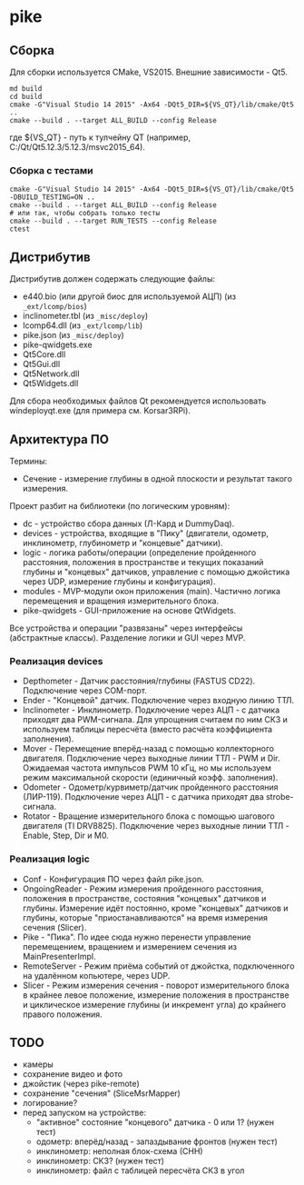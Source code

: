 # pike

## Сборка

Для сборки используется CMake, VS2015. Внешние зависимости - Qt5.

```
md build
cd build
cmake -G"Visual Studio 14 2015" -Ax64 -DQt5_DIR=${VS_QT}/lib/cmake/Qt5 ..
cmake --build . --target ALL_BUILD --config Release
```

где ${VS_QT} - путь к тулчейну QT (например, C:/Qt/Qt5.12.3/5.12.3/msvc2015_64).

### Сборка с тестами

```
cmake -G"Visual Studio 14 2015" -Ax64 -DQt5_DIR=${VS_QT}/lib/cmake/Qt5 -DBUILD_TESTING=ON ..
cmake --build . --target ALL_BUILD --config Release
# или так, чтобы собрать только тесты
cmake --build . --target RUN_TESTS --config Release
ctest
```

## Дистрибутив

Дистрибутив должен содержать следующие файлы:
- e440.bio (или другой биос для используемой АЦП) (из `_ext/lcomp/bios`)
- inclinometer.tbl (из `_misc/deploy`)
- lcomp64.dll (из `_ext/lcomp/lib`)
- pike.json (из `_misc/deploy`)
- pike-qwidgets.exe
- Qt5Core.dll
- Qt5Gui.dll
- Qt5Network.dll
- Qt5Widgets.dll

Для сбора необходимых файлов Qt рекомендуется использовать windeployqt.exe (для примера см. Korsar3RPi).

## Архитектура ПО

Термины:
- Сечение - измерение глубины в одной плоскости и результат такого измерения.

Проект разбит на библиотеки (по логическим уровням):
- dc - устройство сбора данных (Л-Кард и DummyDaq).
- devices - устройства, входящие в "Пику" (двигатели, одометр, инклинометр, глубинометр и "концевые" датчики).
- logic - логика работы/операции (определение пройденного расстояния, положения в пространстве и текущих показаний глубины и "концевых" датчиков, управление с помощью джойстика через UDP, измерение глубины и конфигурация).
- modules - MVP-модули окон приложения (main). Частично логика перемещения и вращения измерительного блока.
- pike-qwidgets - GUI-приложение на основе QtWidgets.

Все устройства и операции "развязаны" через интерфейсы (абстрактные классы). Разделение логики и GUI через MVP.

### Реализация devices

- Depthometer - Датчик расстояния/глубины (FASTUS CD22). Подключение через COM-порт.
- Ender - "Концевой" датчик. Подключение через входную линию ТТЛ.
- Inclinometer - Инклинометр. Подключение через АЦП - с датчика приходят два PWM-сигнала. Для упрощения считаем по ним СКЗ и используем таблицы пересчёта (вместо расчёта коэффициента заполнения).
- Mover - Перемещение вперёд-назад с помощью коллекторного двигателя. Подключение через выходные линии ТТЛ - PWM и Dir. Ожидаемая частота импульсов PWM 10 кГц, но мы используем режим максимальной скорости (единичный коэфф. заполнения).
- Odometer - Одометр/курвиметр/датчик пройденного расстояния (ЛИР-119). Подключение через АЦП - с датчика приходят два strobe-сигнала.
- Rotator - Вращение измерительного блока с помощью шагового двигателя (TI DRV8825). Подключение через выходные линии ТТЛ - Enable, Step, Dir и M0.

### Реализация logic

- Conf - Конфигурация ПО через файл pike.json.
- OngoingReader - Режим измерения пройденного расстояния, положения в пространстве, состояния "концевых" датчиков и глубины. Измерение идёт постоянно, кроме "концевых" датчиков и глубины, которые "приостанавливаются" на время измерения сечения (Slicer).
- Pike - "Пика". По идее сюда нужно перенести управление перемещением, вращением и измерением сечения из MainPresenterImpl.
- RemoteServer - Режим приёма событий от джойстка, подключенного на удалённом копьютере, через UDP.
- Slicer - Режим измерения сечения - поворот измерительного блока в крайнее левое положение, измерение положения в пространстве и циклическое измерение глубины (и инкремент угла) до крайнего правого положения.

## TODO

- камеры
- сохранение видео и фото
- джойстик (через pike-remote)
- сохранение "сечения" (SliceMsrMapper)
- логирование?
- перед запуском на устройстве:
  - "активное" состояние "концевого" датчика - 0 или 1? (нужен тест)
  - одометр: вперёд/назад - запаздывание фронтов (нужен тест)
  - инклинометр: неполная блок-схема (СНН)
  - инклинометр: СКЗ? (нужен тест)
  - инклинометр: файл с таблицей пересчёта СКЗ в угол

